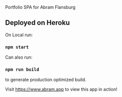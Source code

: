 Portfolio SPA for Abram Flansburg

## Deployed on Heroku

On Local run:

### `npm start`

Can also run:

### `npm run build`

to generate production optimized build.

Visit https://www.abram.app to view this app in action!
